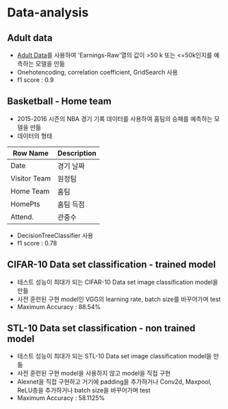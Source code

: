# Data-analysis  

## Adult data 
- [Adult Data](https://archive.ics.uci.edu/ml/datasets/Adult)를 사용하여 'Earnings-Raw'열의 값이 >50 k 또는 <=50k인지를 예측하는 모델을 만듦
- Onehotencoding, correlation coefficient, GridSearch 사용
- f1 score : 0.9

## Basketball - Home team
- 2015-2016 시즌의 NBA 경기 기록 데이터를 사용하여 홈팀의 승패를 예측하는 모델을 만듦
- 데이터의 형태

|Row Name|Description|
|--|--|
|Date|경기 날짜|
| Visitor Team|원정팀|
|Home Team|홈팀|
|HomePts|홈팀 득점|
|Attend.|관중수|

- DecisionTreeClassifier 사용
- f1 score : 0.78

## CIFAR-10 Data set classification - trained model
- 테스트 성능이 최대가 되는 CIFAR-10 Data set image classification model을 만듦
- 사전 훈련된 구현 model인 VGG의 learning rate, batch size를 바꾸어가며 test
- Maximum Accuracy : 88.54%

## STL-10 Data set classification - non trained model
- 테스트 성능이 최대가 되는 STL-10 Data set image classification model을 만듦
- 사전 훈련된 구현 model을 사용하지 않고 model을 직접 구현
- Alexnet을 직접 구현하고 거기에 padding을 추가하거나 Conv2d, Maxpool, ReLU층을 추가하거나 batch size을 바꾸어가며 test
- Maximum Accuracy : 58.1125%
